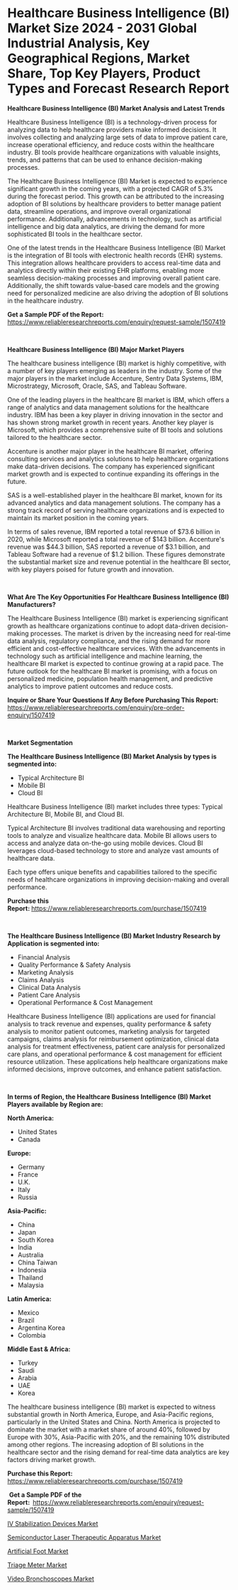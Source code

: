 <p><h1>Healthcare Business Intelligence (BI) Market Size 2024 - 2031 Global Industrial Analysis, Key Geographical Regions, Market Share, Top Key Players, Product Types and Forecast Research Report</h1></p><p><strong>Healthcare Business Intelligence (BI) Market Analysis and Latest Trends</strong></p>
<p><p>Healthcare Business Intelligence (BI) is a technology-driven process for analyzing data to help healthcare providers make informed decisions. It involves collecting and analyzing large sets of data to improve patient care, increase operational efficiency, and reduce costs within the healthcare industry. BI tools provide healthcare organizations with valuable insights, trends, and patterns that can be used to enhance decision-making processes.</p><p>The Healthcare Business Intelligence (BI) Market is expected to experience significant growth in the coming years, with a projected CAGR of 5.3% during the forecast period. This growth can be attributed to the increasing adoption of BI solutions by healthcare providers to better manage patient data, streamline operations, and improve overall organizational performance. Additionally, advancements in technology, such as artificial intelligence and big data analytics, are driving the demand for more sophisticated BI tools in the healthcare sector.</p><p>One of the latest trends in the Healthcare Business Intelligence (BI) Market is the integration of BI tools with electronic health records (EHR) systems. This integration allows healthcare providers to access real-time data and analytics directly within their existing EHR platforms, enabling more seamless decision-making processes and improving overall patient care. Additionally, the shift towards value-based care models and the growing need for personalized medicine are also driving the adoption of BI solutions in the healthcare industry.</p></p>
<p><strong>Get a Sample PDF of the Report:&nbsp;</strong> <a href="https://www.reliableresearchreports.com/enquiry/request-sample/1507419">https://www.reliableresearchreports.com/enquiry/request-sample/1507419</a></p>
<p>&nbsp;</p>
<p><strong>Healthcare Business Intelligence (BI) Major Market Players</strong></p>
<p><p>The healthcare business intelligence (BI) market is highly competitive, with a number of key players emerging as leaders in the industry. Some of the major players in the market include Accenture, Sentry Data Systems, IBM, Microstrategy, Microsoft, Oracle, SAS, and Tableau Software. </p><p>One of the leading players in the healthcare BI market is IBM, which offers a range of analytics and data management solutions for the healthcare industry. IBM has been a key player in driving innovation in the sector and has shown strong market growth in recent years. Another key player is Microsoft, which provides a comprehensive suite of BI tools and solutions tailored to the healthcare sector.</p><p>Accenture is another major player in the healthcare BI market, offering consulting services and analytics solutions to help healthcare organizations make data-driven decisions. The company has experienced significant market growth and is expected to continue expanding its offerings in the future.</p><p>SAS is a well-established player in the healthcare BI market, known for its advanced analytics and data management solutions. The company has a strong track record of serving healthcare organizations and is expected to maintain its market position in the coming years.</p><p>In terms of sales revenue, IBM reported a total revenue of $73.6 billion in 2020, while Microsoft reported a total revenue of $143 billion. Accenture's revenue was $44.3 billion, SAS reported a revenue of $3.1 billion, and Tableau Software had a revenue of $1.2 billion. These figures demonstrate the substantial market size and revenue potential in the healthcare BI sector, with key players poised for future growth and innovation.</p></p>
<p>&nbsp;</p>
<p><strong>What Are The Key Opportunities For Healthcare Business Intelligence (BI) Manufacturers?</strong></p>
<p><p>The Healthcare Business Intelligence (BI) market is experiencing significant growth as healthcare organizations continue to adopt data-driven decision-making processes. The market is driven by the increasing need for real-time data analysis, regulatory compliance, and the rising demand for more efficient and cost-effective healthcare services. With the advancements in technology such as artificial intelligence and machine learning, the healthcare BI market is expected to continue growing at a rapid pace. The future outlook for the healthcare BI market is promising, with a focus on personalized medicine, population health management, and predictive analytics to improve patient outcomes and reduce costs.</p></p>
<p><strong>Inquire or Share Your Questions If Any Before Purchasing This Report:</strong> <a href="https://www.reliableresearchreports.com/enquiry/pre-order-enquiry/1507419">https://www.reliableresearchreports.com/enquiry/pre-order-enquiry/1507419</a></p>
<p>&nbsp;</p>
<p><strong>Market Segmentation</strong></p>
<p><strong>The Healthcare Business Intelligence (BI) Market Analysis by types is segmented into:</strong></p>
<p><ul><li>Typical Architecture BI</li><li>Mobile BI</li><li>Cloud BI</li></ul></p>
<p><p>Healthcare Business Intelligence (BI) market includes three types: Typical Architecture BI, Mobile BI, and Cloud BI. </p><p>Typical Architecture BI involves traditional data warehousing and reporting tools to analyze and visualize healthcare data. Mobile BI allows users to access and analyze data on-the-go using mobile devices. Cloud BI leverages cloud-based technology to store and analyze vast amounts of healthcare data.</p><p>Each type offers unique benefits and capabilities tailored to the specific needs of healthcare organizations in improving decision-making and overall performance.</p></p>
<p><strong>Purchase this Report:&nbsp;</strong><a href="https://www.reliableresearchreports.com/purchase/1507419">https://www.reliableresearchreports.com/purchase/1507419</a></p>
<p>&nbsp;</p>
<p><strong>The Healthcare Business Intelligence (BI) Market Industry Research by Application is segmented into:</strong></p>
<p><ul><li>Financial Analysis</li><li>Quality Performance & Safety Analysis</li><li>Marketing Analysis</li><li>Claims Analysis</li><li>Clinical Data Analysis</li><li>Patient Care Analysis</li><li>Operational Performance & Cost Management</li></ul></p>
<p><p>Healthcare Business Intelligence (BI) applications are used for financial analysis to track revenue and expenses, quality performance & safety analysis to monitor patient outcomes, marketing analysis for targeted campaigns, claims analysis for reimbursement optimization, clinical data analysis for treatment effectiveness, patient care analysis for personalized care plans, and operational performance & cost management for efficient resource utilization. These applications help healthcare organizations make informed decisions, improve outcomes, and enhance patient satisfaction.</p></p>
<p>&nbsp;</p>
<p><strong>In terms of Region, the Healthcare Business Intelligence (BI) Market Players available by Region are:</strong></p>
<p>
    <p> <strong> North America: </strong>
        <ul>
            <li>United States</li>
            <li>Canada</li>
        </ul>
        </p> 
    <p> <strong> Europe: </strong>
        <ul>
            <li>Germany</li>
            <li>France</li>
            <li>U.K.</li>
            <li>Italy</li>
            <li>Russia</li>
        </ul>
        </p> 
    <p> <strong> Asia-Pacific: </strong>
        <ul>
            <li>China</li>
            <li>Japan</li>
            <li>South Korea</li>
            <li>India</li>
            <li>Australia</li>
            <li>China Taiwan</li>
            <li>Indonesia</li>
            <li>Thailand</li>
            <li>Malaysia</li>
        </ul>
        </p> 
    <p> <strong> Latin America: </strong>
        <ul>
            <li>Mexico</li>
            <li>Brazil</li>
            <li>Argentina Korea</li>
            <li>Colombia</li>
        </ul>
        </p> 
    <p> <strong> Middle East & Africa: </strong>
        <ul>
            <li>Turkey</li>
            <li>Saudi</li>
            <li>Arabia</li>
            <li>UAE</li>
            <li>Korea</li>
        </ul>
    </p>
    </p>
<p><p>The healthcare business intelligence (BI) market is expected to witness substantial growth in North America, Europe, and Asia-Pacific regions, particularly in the United States and China. North America is projected to dominate the market with a market share of around 40%, followed by Europe with 30%, Asia-Pacific with 20%, and the remaining 10% distributed among other regions. The increasing adoption of BI solutions in the healthcare sector and the rising demand for real-time data analytics are key factors driving market growth.</p></p>
<p><strong>Purchase this Report: </strong><a href="https://www.reliableresearchreports.com/purchase/1507419">https://www.reliableresearchreports.com/purchase/1507419</a></p>
<p>&nbsp;<strong>Get a Sample PDF of the Report:&nbsp;&nbsp;</strong><a href="https://www.reliableresearchreports.com/enquiry/request-sample/1507419">https://www.reliableresearchreports.com/enquiry/request-sample/1507419</a></p>
<p><strong></strong></p>
<p><p><a href="https://medium.com/@juliecastro06/iv-stabilization-devices-market-research-report-its-history-and-forecast-2024-to-2031-f19baa0beda8">IV Stabilization Devices Market</a></p><p><a href="https://medium.com/@tiannathiel2023/semiconductor-laser-therapeutic-apparatus-market-the-key-to-successful-business-strategy-forecast-dd0e7091c209">Semiconductor Laser Therapeutic Apparatus Market</a></p><p><a href="https://medium.com/@stephenarmstrong52/artificial-foot-market-analysis-its-cagr-market-segmentation-and-global-industry-overview-dd3044f653e1">Artificial Foot Market</a></p><p><a href="https://medium.com/@tiannathiel2023/triage-meter-nbsp-market-focuses-on-market-share-size-and-projected-forecast-till-2031-a38d1783dabd">Triage Meter Market</a></p><p><a href="https://medium.com/@stephenarmstrong52/video-bronchoscopes-market-exploring-market-share-market-trends-and-future-growth-33d77ab572e6">Video Bronchoscopes Market</a></p></p>